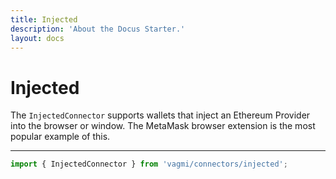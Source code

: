 ```yaml
---
title: Injected
description: 'About the Docus Starter.'
layout: docs
---
```


# Injected

The `InjectedConnector` supports wallets that inject an Ethereum Provider into the browser or window. The MetaMask browser extension is the most popular example of this.

---

```js
import { InjectedConnector } from 'vagmi/connectors/injected';
```

